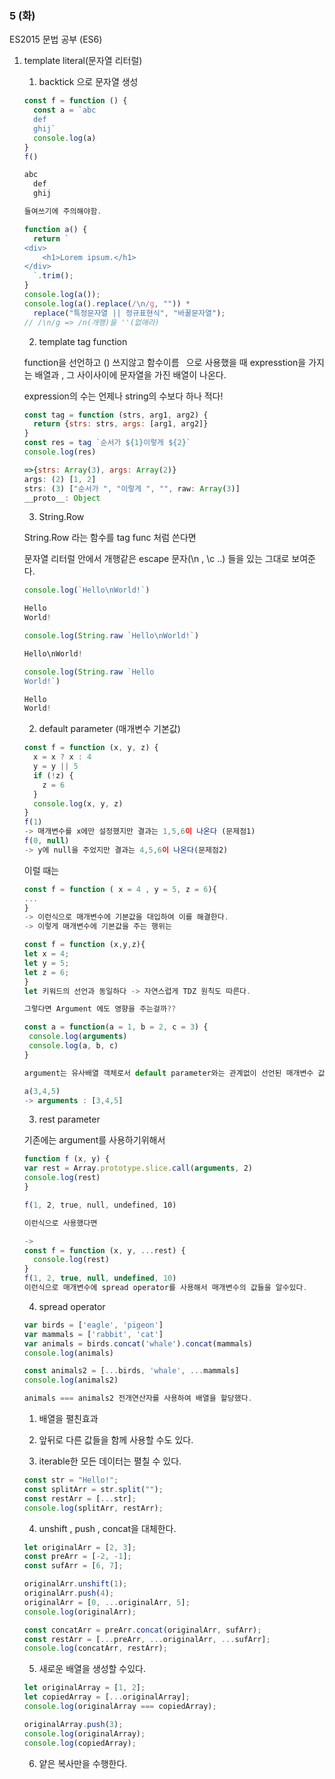 ### 5 (화)

ES2015 문법 공부 (ES6)

1. template literal(문자열 리터럴)

   1. backtick 으로 문자열 생성

   ```jsx
   const f = function () {
     const a = `abc
     def
     ghij`
     console.log(a)
   }
   f()

   abc
     def
     ghij

   들여쓰기에 주의해야함.
   ```

   ```jsx
   function a() {
     return `
   <div>
       <h1>Lorem ipsum.</h1>
   </div>
     `.trim();
   }
   console.log(a());
   console.log(a().replace(/\n/g, "")) *
     replace("특정문자열 || 정규표현식", "바꿀문자열");
   // /\n/g => /n(개행)을 ''(없애라)
   ```

   2. template tag function

   function을 선언하고 () 쓰지않고 함수이름` ` 으로 사용했을 때 expresstion을 가지는 배열과 , 그 사이사이에 문자열을 가진 배열이 나온다.

   expression의 수는 언제나 string의 수보다 하나 적다!

   ```jsx
   const tag = function (strs, arg1, arg2) {
     return {strs: strs, args: [arg1, arg2]}
   }
   const res = tag `순서가 ${1}이렇게 ${2}`
   console.log(res)

   =>{strs: Array(3), args: Array(2)}
   args: (2) [1, 2]
   strs: (3) ["순서가 ", "이렇게 ", "", raw: Array(3)]
   __proto__: Object

   ```

   3. String.Row

   String.Row 라는 함수를 tag func 처럼 쓴다면

   문자열 리터럴 안에서 개행같은 escape 문자(\n , \c ..) 들을 있는 그대로 보여준다.

   ```jsx
   console.log(`Hello\nWorld!`)

   Hello
   World!

   console.log(String.raw `Hello\nWorld!`)

   Hello\nWorld!

   console.log(String.raw `Hello
   World!`)

   Hello
   World!

   ```

   2. default parameter (매개변수 기본값)

   ```jsx
   const f = function (x, y, z) {
     x = x ? x : 4
     y = y || 5
     if (!z) {
       z = 6
     }
     console.log(x, y, z)
   }
   f(1)
   -> 매개변수를 x에만 설정했지만 결과는 1,5,6이 나온다 (문제점1)
   f(0, null)
   -> y에 null을 주었지만 결과는 4,5,6이 나온다(문제점2)
   ```

   이럴 때는

   ```jsx
   const f = function ( x = 4 , y = 5, z = 6){
   ...
   }
   -> 이런식으로 매개변수에 기본값을 대입하여 이를 해결한다.
   -> 이렇게 매개변수에 기본값을 주는 행위는

   const f = function (x,y,z){
   let x = 4;
   let y = 5;
   let z = 6;
   }
   let 키워드의 선언과 동일하다 -> 자연스럽게 TDZ 원칙도 따른다.

   그렇다면 Argument 에도 영향을 주는걸까??

   const a = function(a = 1, b = 2, c = 3) {
   	console.log(arguments)
   	console.log(a, b, c)
   }

   argument는 유사배열 객체로서 default parameter와는 관계없이 선언된 매개변수 값만을 갖는다.

   a(3,4,5)
   -> arguments : [3,4,5]
   ```

   3. rest parameter

   기존에는 argument를 사용하기위해서

   ```jsx
   function f (x, y) {
   var rest = Array.prototype.slice.call(arguments, 2)
   console.log(rest)
   }

   f(1, 2, true, null, undefined, 10)

   이런식으로 사용했다면

   ->
   const f = function (x, y, ...rest) {
     console.log(rest)
   }
   f(1, 2, true, null, undefined, 10)
   이런식으로 매개변수에 spread operator를 사용해서 매개변수의 값들을 알수있다.

   ```

   4. spread operator

   ```jsx
   var birds = ['eagle', 'pigeon']
   var mammals = ['rabbit', 'cat']
   var animals = birds.concat('whale').concat(mammals)
   console.log(animals)

   const animals2 = [...birds, 'whale', ...mammals]
   console.log(animals2)

   animals === animals2 전개연산자를 사용하여 배열을 할당했다.
   ```

   1. 배열을 펼친효과

   2. 앞뒤로 다른 값들을 함께 사용할 수도 있다.

   3. iterable한 모든 데이터는 펼칠 수 있다.

   ```jsx
   const str = "Hello!";
   const splitArr = str.split("");
   const restArr = [...str];
   console.log(splitArr, restArr);
   ```

   4. unshift , push , concat을 대체한다.

   ```jsx
   let originalArr = [2, 3];
   const preArr = [-2, -1];
   const sufArr = [6, 7];

   originalArr.unshift(1);
   originalArr.push(4);
   originalArr = [0, ...originalArr, 5];
   console.log(originalArr);

   const concatArr = preArr.concat(originalArr, sufArr);
   const restArr = [...preArr, ...originalArr, ...sufArr];
   console.log(concatArr, restArr);
   ```

   5. 새로운 배열을 생성할 수있다.

   ```jsx
   let originalArray = [1, 2];
   let copiedArray = [...originalArray];
   console.log(originalArray === copiedArray);

   originalArray.push(3);
   console.log(originalArray);
   console.log(copiedArray);
   ```

   6. 얕은 복사만을 수행한다.
